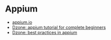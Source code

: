 # Appium
- [appium.io](http://appium.io/)
- [Dzone: appium tutorial for complete beginners](https://dzone.com/articles/appium-tutorial-for-complete-beginners)
- [Dzone: best practices in appium](https://dzone.com/articles/best-practices-in-appium)
